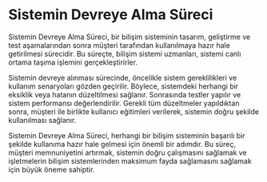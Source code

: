 # Sistemin Devreye Alma Süreci

Sistemin Devreye Alma Süreci, bir bilişim sisteminin tasarım, geliştirme ve test aşamalarından sonra müşteri tarafından kullanılmaya hazır hale getirilmesi sürecidir. Bu süreçte, bilişim sistemi uzmanları, sistemi canlı ortama taşıma işlemini gerçekleştirirler.

Sistemin devreye alınması sürecinde, öncelikle sistem gereklilikleri ve kullanım senaryoları gözden geçirilir. Böylece, sistemdeki herhangi bir eksiklik veya hatanın düzeltilmesi sağlanır. Sonrasında testler yapılır ve sistem performansı değerlendirilir. Gerekli tüm düzeltmeler yapıldıktan sonra, müşteri ile birlikte kullanıcı eğitimleri verilerek, sistemin doğru şekilde kullanılması sağlanır.

Sistemin Devreye Alma Süreci, herhangi bir bilişim sisteminin başarılı bir şekilde kullanıma hazır hale gelmesi için önemli bir adımdır. Bu süreç, müşteri memnuniyetini artırmak, sistemin doğru çalışmasını sağlamak ve işletmelerin bilişim sistemlerinden maksimum fayda sağlamasını sağlamak için büyük öneme sahiptir.

